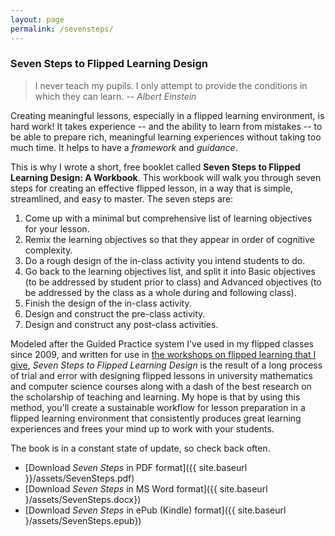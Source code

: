 ```yaml
---
layout: page
permalink: /sevensteps/
---
```


### Seven Steps to Flipped Learning Design

>I never teach my pupils. I only attempt to provide the conditions in which they can learn. -- _Albert Einstein_

Creating meaningful lessons, especially in a flipped learning environment, is hard work! It takes experience -- and the ability to learn from mistakes -- to be able to prepare rich, meaningful learning experiences without taking too much time. It helps to have a _framework_ and _guidance_. 

This is why I wrote a short, free booklet called __Seven Steps to Flipped Learning Design: A Workbook__. This workbook will walk you through seven steps for creating an effective flipped lesson, in a way that is simple, streamlined, and easy to master. The seven steps are: 

1. Come up with a minimal but comprehensive list of learning objectives for your lesson. 
2. Remix the learning objectives so that they appear in order of cognitive complexity. 
3. Do a rough design of the in-class activity you intend students to do. 
4. Go back to the learning objectives list, and split it into Basic objectives (to be addressed by student prior to class) and Advanced objectives (to be addressed by the class as a whole during and following class). 
5. Finish the design of the in-class activity. 
6. Design and construct the pre-class activity. 
7. Design and construct any post-class activities.  

Modeled after the Guided Practice system I've used in my flipped classes since 2009, and written for use in [the workshops on flipped learning that I give](http://rtalbert.org/speaking/), _Seven Steps to Flipped Learning Design_ is the result of a long process of trial and error with designing flipped lessons in university mathematics and computer science courses along with a dash of the best research on the scholarship of teaching and learning. My hope is that by using this method, you'll create a sustainable workflow for lesson preparation in a flipped learning environment that consistently produces great learning experiences and frees your mind up to work with your students. 

The book is in a constant state of update, so check back often. 

<!-- ![Drinkers]({{ site.baseurl }}/assets/Wason2.png) -->

+ [Download _Seven Steps_ in PDF format]({{ site.baseurl }}/assets/SevenSteps.pdf)
+ [Download _Seven Steps_ in MS Word format]({{ site.baseurl }/assets/SevenSteps.docx})
+ [Download _Seven Steps_ in ePub (Kindle) format]({{ site.baseurl }/assets/SevenSteps.epub})

